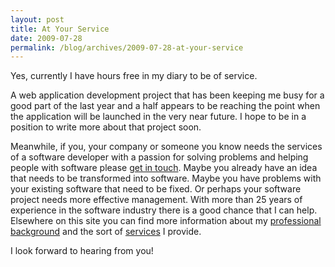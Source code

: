 ```yaml
---
layout: post
title: At Your Service
date: 2009-07-28
permalink: /blog/archives/2009-07-28-at-your-service
---
```


Yes, currently I have hours free in my diary to be of service.

A web application development project that has been keeping me busy for
a good part of the last year and a half appears to be reaching the point
when the application will be launched in the very near future. I hope to
be in a position to write more about that project soon.

Meanwhile, if you, your company or someone you know needs the services
of a software developer with a passion for solving problems and helping
people with software please [get in
touch](http://keithpitty.com/contact). Maybe you already have an idea
that needs to be transformed into software. Maybe you have problems with
your existing software that need to be fixed. Or perhaps your software
project needs more effective management. With more than 25 years of
experience in the software industry there is a good chance that I can
help. Elsewhere on this site you can find more information about my
[professional background](http://keithpitty.com/about) and the sort of
[services](http://keithpitty.com/services) I provide.

I look forward to hearing from you!
